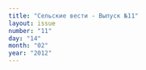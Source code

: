 ```yaml
---
title: "Сельские вести - Выпуск №11"
layout: issue
number: "11"
day: "14"
month: "02"
year: "2012"
---
```

